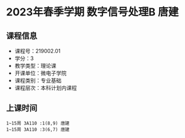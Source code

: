 # 2023年春季学期 数字信号处理B 唐建






## 课程信息

- 课程号：219002.01
- 学分：3
- 教学类型：理论课
- 开课单位：微电子学院
- 课程类别：专业基础
- 课程层次：本科计划内课程

## 上课时间

```
1~15周 3A110 :1(8,9) 唐建
1~15周 3A110 :3(6,7) 唐建
```

